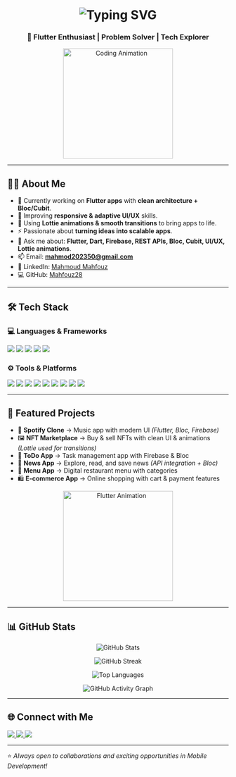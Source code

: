 <!-- Animated Header -->
<h1 align="center">
  <img src="https://readme-typing-svg.demolab.com?font=Fira+Code&size=28&pause=1000&center=true&vCenter=true&width=550&lines=Hi+%F0%9F%91%8B%2C+I'm+Mahmoud+Mahffouz;Mobile+App+Developer;Flutter+%7C+Dart+%7C+Firebase;Clean+Architecture+%7C+Bloc+%7C+Cubit;Lottie+Animations+%7C+UI+Magic" alt="Typing SVG" />
</h1>

<h3 align="center">🚀 Flutter Enthusiast | Problem Solver | Tech Explorer</h3>

<p align="center">
  <img src="https://media.giphy.com/media/qgQUggAC3Pfv687qPC/giphy.gif" width="250px" alt="Coding Animation"/>
</p>

---

## 👨‍💻 About Me  
- 🔭 Currently working on **Flutter apps** with **clean architecture + Bloc/Cubit**.  
- 🌱 Improving **responsive & adaptive UI/UX** skills.  
- 🎨 Using **Lottie animations & smooth transitions** to bring apps to life.  
- ⚡ Passionate about **turning ideas into scalable apps**.  
- 💬 Ask me about: **Flutter, Dart, Firebase, REST APIs, Bloc, Cubit, UI/UX, Lottie animations**.  
- 📫 Email: **mahmod202350@gmail.com**  
- 🔗 LinkedIn: [Mahmoud Mahfouz](https://www.linkedin.com/in/mahmoud-mahfouz-53536a309/)  
- 💻 GitHub: [Mahfouz28](https://github.com/Mahfouz28)  

---

## 🛠️ Tech Stack  

### 💻 Languages & Frameworks  
<p align="left">
  <img src="https://img.shields.io/badge/Dart-0175C2?style=for-the-badge&logo=dart&logoColor=white"/>
  <img src="https://img.shields.io/badge/Flutter-02569B?style=for-the-badge&logo=flutter&logoColor=white"/>
  <img src="https://img.shields.io/badge/Firebase-FFCA28?style=for-the-badge&logo=firebase&logoColor=black"/>
  <img src="https://img.shields.io/badge/API-009688?style=for-the-badge&logo=swagger&logoColor=white"/>
  <img src="https://img.shields.io/badge/REST%20API-4CAF50?style=for-the-badge&logo=postman&logoColor=white"/>
</p>

### ⚙️ Tools & Platforms  
<p align="left">
  <img src="https://img.shields.io/badge/Bloc-0052CC?style=for-the-badge&logo=flutter&logoColor=white"/>
  <img src="https://img.shields.io/badge/Cubit-FF6F00?style=for-the-badge&logo=flutter&logoColor=white"/>
  <img src="https://img.shields.io/badge/Lottie-FF4088?style=for-the-badge&logo=airbnb&logoColor=white"/>
  <img src="https://img.shields.io/badge/Responsive-Design-blue?style=for-the-badge&logo=flutter&logoColor=white"/>
  <img src="https://img.shields.io/badge/Adaptive-UI-green?style=for-the-badge&logo=flutter&logoColor=white"/>
  <img src="https://img.shields.io/badge/Android%20Studio-3DDC84?style=for-the-badge&logo=android-studio&logoColor=white"/>
  <img src="https://img.shields.io/badge/VS%20Code-007ACC?style=for-the-badge&logo=visual-studio-code&logoColor=white"/>
  <img src="https://img.shields.io/badge/Git-F05032?style=for-the-badge&logo=git&logoColor=white"/>
  <img src="https://img.shields.io/badge/GitHub-181717?style=for-the-badge&logo=github&logoColor=white"/>
</p>

---

## 📂 Featured Projects  

- 🎵 **Spotify Clone** → Music app with modern UI *(Flutter, Bloc, Firebase)*  
- 🖼️ **NFT Marketplace** → Buy & sell NFTs with clean UI & animations *(Lottie used for transitions)*  
- 📝 **ToDo App** → Task management app with Firebase & Bloc  
- 📰 **News App** → Explore, read, and save news *(API integration + Bloc)*  
- 🍴 **Menu App** → Digital restaurant menu with categories  
- 🛍️ **E-commerce App** → Online shopping with cart & payment features  


<p align="center">
  <img src="https://assets9.lottiefiles.com/packages/lf20_jtbfg2nb.json.gif" width="250px" alt="Flutter Animation"/>
</p>

---

## 📊 GitHub Stats  

<p align="center">
  <img src="https://github-readme-stats.vercel.app/api?username=Mahfouz28&show_icons=true&theme=radical" alt="GitHub Stats"/>
</p>

<p align="center">
  <img src="https://github-readme-streak-stats.herokuapp.com/?user=Mahfouz28&theme=radical" alt="GitHub Streak"/>
</p>

<p align="center">
  <img src="https://github-readme-stats.vercel.app/api/top-langs/?username=Mahfouz28&layout=compact&theme=radical" alt="Top Languages"/>
</p>

<p align="center">
  <img src="https://github-readme-activity-graph.vercel.app/graph?username=Mahfouz28&theme=radical" alt="GitHub Activity Graph"/>
</p>

---

## 🌐 Connect with Me  

<p align="left">
<a href="https://www.linkedin.com/in/mahmoud-mahfouz-53536a309/" target="_blank">
  <img src="https://img.shields.io/badge/LinkedIn-0A66C2?style=for-the-badge&logo=linkedin&logoColor=white"/>
</a>
<a href="https://github.com/Mahfouz28" target="_blank">
  <img src="https://img.shields.io/badge/GitHub-181717?style=for-the-badge&logo=github&logoColor=white"/>
</a>
<a href="mailto:mahmod202350@gmail.com">
  <img src="https://img.shields.io/badge/Email-D14836?style=for-the-badge&logo=gmail&logoColor=white"/>
</a>
</p>

---

⭐️ *Always open to collaborations and exciting opportunities in Mobile Development!*  
